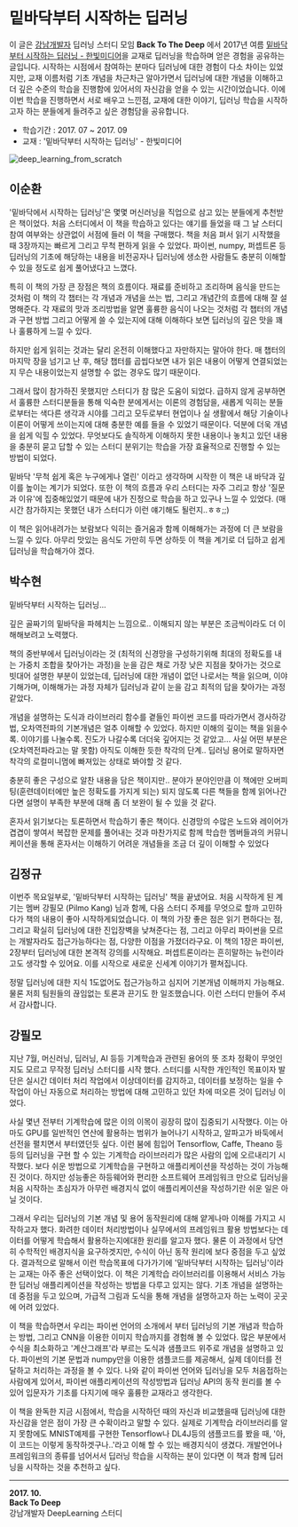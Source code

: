 # 밑바닥부터 시작하는 딥러닝  
 이 글은 [강남개발자](https://www.facebook.com/groups/gangnamio/) 딥러닝 스터디 모임 **Back To The Deep** 에서 2017년 여름 [밑바닥부터 시작하는 딥러닝 - 한빛미디어](http://www.hanbit.co.kr/store/books/look.php?p_code=B8475831198)을 교재로 딥러닝을 학습하며 얻은 경험을 공유하는 글입니다. 시작하는 시점에서 참여하는 분마다 딥러닝에 대한 경험이 다소 차이는 있었지만, 교재 이름처럼 기초 개념을 차근차근 알아가면서 딥러닝에 대한 개념을 이해하고 더 깊은 수준의 학습을 진행함에 있어서의 자신감을 얻을 수 있는 시간이었습니다. 이에 이번 학습을 진행하면서 서로 배우고 느낀점, 교재에 대한 이야기, 딥러닝 학습을 시작하고자 하는 분들에게 들려주고 싶은 경험담을 공유합니다.

* 학습기간 : 2017. 07 ~ 2017. 09
* 교재 : '밑바닥부터 시작하는 딥러닝' - 한빛미디어

![deep_learning_from_scratch](http://www.hanbit.co.kr/data/books/B8475831198_l.jpg)

## 이순환
'밑바닥에서 시작하는 딥러닝'은 몇몇 머신러닝을 직업으로 삼고 있는 분들에게 추천받은 책이었다.
처음 스터디에서 이 책을 학습하고 있다는 얘기를 들었을 때 그 날 스터디 참여 여부와는 상관없이 서점에 들러 이 책을 구매했다. 책을 처음 펴서 읽기 시작했을 때 3장까지는 빠르게 그리고 무척 편하게 읽을 수 있었다. 파이썬, numpy, 퍼셉트론 등 딥러닝의 기초에 해당하는 내용을 비전공자나 딥러닝에 생소한 사람들도 충분히 이해할 수 있을 정도로 쉽게 풀어냈다고 느꼈다.

특히 이 책의 가장 큰 장점은 책의 흐름이다. 재료를 준비하고 조리하며 음식을 만드는 것처럼 이 책의 각 챕터는 각 개념과 개념을 쓰는 법, 그리고 개념간의 흐름에 대해 잘 설명해준다. 각 재료의 맛과 조리방법을 알면 훌륭한 음식이 나오는 것처럼 각 챕터의 개념과 구현 방법 그리고 어떻게 쓸 수 있는지에 대해 이해하다 보면 딥러닝의 깊은 맛을 꽤나 훌륭하게 느낄 수 있다.

하지만 쉽게 읽히는 것과는 달리 온전히 이해했다고 자만하지는 말아야 한다. 매 챕터의 마지막 장을 넘기고 난 후, 해당 챕터를 곱씹다보면 내가 읽은 내용이 어떻게 연결되었는지 무슨 내용이었는지 설명할 수 없는 경우도 많기 때문이다. 

그래서 많이 참가하진 못했지만 스터디가 참 많은 도움이 되었다. 급하지 않게 공부하면서 훌륭한 스터디분들을 통해 익숙한 분에게서는 이론의 경험담을, 새롭게 익히는 분들로부터는 색다른 생각과 시야를 그리고 모두로부터 현업이나 실 생활에서 해당 기술이나 이론이 어떻게 쓰이는지에 대해 충분한 예를 들을 수 있었기 때문이다. 덕분에 더욱 개념을 쉽게 익힐 수 있었다. 무엇보다도 솔직하게 이해하지 못한 내용이나 놓치고 있던 내용을 충분히 묻고 답할 수 있는 스터디 분위기는 학습을 가장 효율적으로 진행할 수 있는 방법이 되었다.

밑바닥 '무척 쉽게 혹은 누구에게나 열린' 이라고 생각하며 시작한 이 책은 내 바닥과 깊이를 높이는 계기가 되었다. 또한 이 책의 흐름과 우리 스터디는 자주 그리고 항상 '질문과 이유'에 집중해있었기 때문에 내가 진정으로 학습을 하고 있구나 느낄 수 있었다. (매 시간 참가하지는 못했던 내가 스터디가 이런 얘기해도 될런지..ㅎㅎ;;)

이 책은 읽어내려가는 보람보다 익히는 즐거움과 함께 이해해가는 과정에 더 큰 보람을 느낄 수 있다. 아무리 맛있는 음식도 가만히 두면 상하듯 이 책을 계기로 더 딥하고 쉽게 딥러닝을 학습해가야 겠다.


## 박수현
밑바닥부터 시작하는 딥러닝...

깊은 골짜기의 밑바닥을 파헤치는 느낌으로..
이해되지 않는 부분은 조금씩이라도 더 이해해보려고 노력했다.

책의 중반부에서 딥러닝이라는 것 (최적의 신경망을 구성하기위해 최대의 정확도를 내는 가중치 조합을 찾아가는 과정)을 눈을 감은 채로 가장 낮은 지점을 찾아가는 것으로 빗대어 설명한 부분이 있었는데, 딥러닝에 대한 개념이 없던 나로서는 책을 읽으며, 이야기해가며, 이해해가는 과정 자체가 딥러닝과 같이 눈을 감고 최적의 답을 찾아가는 과정 같았다.

개념을 설명하는 도식과 라이브러리 함수를 곁들인 파이썬 코드를 따라가면서 경사하강법, 오차역전파의 기본개념은 얼추 이해할 수 있었다. 하지만 이해의 깊이는 책을 읽을수록. 이야기를 나눌수록. 진도가 나갈수록 더더욱 깊어지는 것 같았고... 사실 어떤 부분은 (오차역전파라고는 말 못함) 아직도 이해한 듯한 착각의 단계.. 딥러닝 용어로 말하자면 착각의 로컬미니멈에 빠져있는 상태로 봐야할 것 같다.

충분히 좋은 구성으로 알찬 내용을 담은 책이지만.. 분야가 분야인만큼 이 책에만 오버피팅(훈련데이터에만 높은 정확도를 가지게 되는) 되지 않도록 다른 책들을 함께 읽어나간다면 설명이 부족한 부분에 대해 좀 더 보완이 될 수 있을 것 같다.

혼자서 읽기보다는 토론하면서 학습하기 좋은 책이다. 신경망의 수많은 노드와 레이어가 겹겹이 쌓여서 복잡한 문제를 풀어내는 것과 마찬가지로 함께 학습한 멤버들과의 커뮤니케이션을 통해 혼자서는 이해하기 어려운 개념들을 조금 더 깊이 이해할 수 있었다


## 김정규
 이번주 목요일부로, '밑바닥부터 시작하는 딥러닝' 책을 끝냈어요. 처음 시작하게 된 계기는 멤버 강필모 (Pilmo Kang) 님과 함께, 다음 스터디 주제를 무엇으로 할까 고민하다가 책의 내용이 좋아 시작하게되었습니다. 이 책의 가장 좋은 점은 읽기 편하다는 점, 그리고 확실히 딥러닝에 대한 진입장벽을 낮쳐준다는 점, 그리고 아무리 파이썬을 모르는 개발자라도 접근가능하다는 점, 다양한 이점을 가졌더라구요. 이 책의 1장은 파이썬, 2장부터 딥러닝에 대한 본격적 강의를 시작해요. 퍼셉트론이라는 흔히말하는 뉴런이라고도 생각할 수 있어요. 이를 시작으로 새로운 신세계 이야기가 펼쳐집니다.

 정말 딥러닝에 대한 지식 1도없어도 접근가능하고 심지어 기본개념 이해까지 가능해요. 물론 저희 팀원들의 끊임없는 토론과 끈기도 한 일조했습니다. 이런 스터디 만들어 주셔서 감사합니다.

## 강필모
 지난 7월, 머신러닝, 딥러닝, AI 등등 기계학습과 관련된 용어의 뜻 조차 정확이 무엇인지도 모르고 무작정  딥러닝 스터디를 시작 했다. 스터디를 시작한 개인적인 목표이자 발단은 실시간 데이터 처리 작업에서 이상데이터를 감지하고, 데이터를 보정하는 일을 수작업이 아닌 자동으로 처리하는 방법에 대해 고민하고 있던 차에 떠오른 것이 딥러닝 이었다. 

  사실 몇년 전부터 기계학습에 많은 이의 이목이 굉장히 많이 집중되기 시작했다. 이는 아마도 GPU를 일반적인 연산에 활용하는 범위가 늘어나기 시작하고, 알파고가 바둑에서 선전을 펼치면서 부터였던듯 싶다. 이런 붐에 힘입어 Tensorflow, Caffe, Theano 등등의 딥러닝을 구현 할 수 있는 기계학습 라이브러리가 많은 사람의 입에 오르내리기 시작했다. 보다 쉬운 방법으로 기계학습을 구현하고 애플리케이션을 작성하는 것이 가능해진 것이다. 하지만 성능좋은 하등웨어와 편리한 소프트웨어 프레임워크 만으로 딥러닝을 처음 시작하는 초심자가 아무런 배경지식 없이 애플리케이션을 작성하기란 쉬운 일은 아닐 것이다.

 그래서 우리는 딥러닝의 기본 개념 및 용어 동작원리에 대해 얕게나마 이해를 가지고 시작하고자 했다. 화려한 데이터 처리방법이나 실무에서의 프레임워크 활용 방법보다는 데이터를 어떻게 학습해서 활용하는지에대한 원리를 알고자 했다. 물론 이 과정에서 당연히 수학적인 배경지식을 요구하겟지만, 수식이 아닌 동작 원리에 보다 중점을 두고 싶었다. 결과적으로 말해서 이런 학습목표에 다가가기에 '밑바닥부터 시작하는 딥러닝'이라는 교재는 아주 좋은 선택이었다. 이 책은 기계학습 라이브러리를 이용해서 서비스 가능한 딥러닝 애플리케이션을 작성하는 방법을 다루고 있지는 않다. 기초 개념을 설명하는데 중점을 두고 있으며, 가급적 그림과 도식을 통해 개념을 설명하고자 하는 노력이 곳곳에 어려 있었다.

  이 책을 학습하면서 우리는 파이썬 언어의 소개에서 부터 딥러닝의 기본 개념과 학습하는 방법, 그리고 CNN을 이용한 이미지 학습까지를 경험해 볼 수 있었다. 많은 부분에서 수식을 최소화하고 '계산그래프'라 부르는 도식과 샘플코드 위주로 개념을 설명하고 있다.  파이썬의 기본 문법과 numpy만을 이용한 샘플코드를 제공해서, 실제 데이터를 전달하고 처리하는 과정을 볼 수 있다. 나와 같이 파이썬 언어와 딥러닝을 모두 처음접하는 사람에게 있어서, 파이썬 애플리케이션의 작성방법과 딥러닝 API의 동작 원리를 볼 수 있어 입문자가 기초를 다지기에 매우 훌륭한 교재라고 생각한다.

 이 책을 완독한 지금 시점에서, 학습을 시작하던 때의 자신과 비교했을때 딥러닝에 대한 자신감을 얻은 점이 가장 큰 수확이라고 말할 수 있다. 실제로 기계학습 라이브러리를 알지 못함에도 MNIST예제를 구현한 Tensorflow나 DL4J등의 샘플코드를 봤을 때, '아, 이 코드는 이렇게 동작하겟구나..'라고 이해 할 수 있는 배경지식이 생겼다. 개발언어나 프레임워크의 종류를 넘어서서 딥러닝 학습을 시작하는 분이 있다면 이 책과 함께 딥러닝을 시작하는 것을 추천하고 싶다. 

------------
**2017. 10.**<br/>
**Back To Deep**<br/>
강남개발자 DeepLearning 스터디
